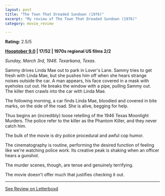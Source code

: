 ```yaml
---
layout: post
title: "The Town That Dreaded Sundown (1976)"
excerpt: "My review of The Town That Dreaded Sundown (1976)"
category: movie_review

---
```


**Rating:** 2.5/5

<b><a href="https://boxd.it/pOmcY/detail">Hooptober 9.0</a> | 17/52 | 1970s regional US films 2/2</b>

<i>Sunday, March 3rd, 1946. Texarkana, Texas.</i>

Sammy drives Linda Mae out to park in Lover's Lane. Sammy tries to get fresh with Linda Mae, but she pushes him off when she hears strange noises outside the car. A man appears, his face covered in a mask with eyeholes cut out. He breaks the window with a pipe, pulling Sammy out. The killer then crawls into the car with Linda Mae.

The following morning, a car finds Linda Mae, bloodied and covered in bite marks, on the side of the road. She is alive, begging for help.

Thus begins an (incredibly) loose retelling of the 1946 Texas Moonlight Murders. The police refer to the killer as the Phantom Killer, and they never catch him.

The bulk of the movie is dry police procedural and awful cop humor.

The cinematography is routine, performing the desired function of feeling like we're watching police work. Its creative peak is shaking when an officer hears a gunshot.

The murder scenes, though, are tense and genuinely terrifying.

The movie doesn't offer much that justifies checking it out.

<hr>

[See Review on Letterboxd](https://boxd.it/5aEKjt)
